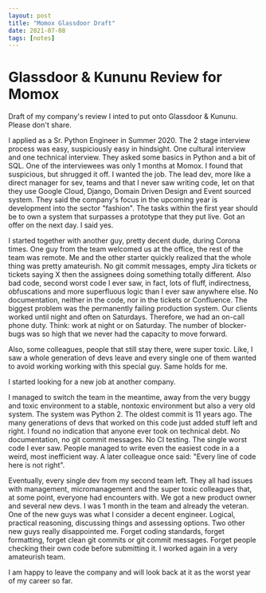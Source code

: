 ```yaml
---
layout: post
title: "Momox Glassdoor Draft"
date: 2021-07-08
tags: [notes]
---
```

# Glassdoor & Kununu Review for Momox
Draft of my company's review I inted to put onto Glassdoor & Kununu. Please don't share.

I applied as a Sr. Python Engineer in Summer 2020. The 2 stage interview process was easy, suspiciously easy in hindsight. One cultural interview and one technical interview. They asked some basics in Python and a bit of SQL. One of the interviewees was only 1 months at Momox. I found that suspicious, but shrugged it off. I wanted the job. The lead dev, more like a direct manager for sev, teams and that I never saw writing code, let on that they use Google Cloud, Django, Domain Driven Design and Event sourced system. They said the company's focus in the upcoming year is development into the sector "fashion". The tasks within the first year should be to own a system that surpasses a prototype that they put live. Got an offer on the next day. I said yes.

I started together with another guy, pretty decent dude, during Corona times. One guy from the team welcomed us at the office, the rest of the team was remote. Me and the other starter quickly realized that the whole thing was pretty amateurish. No git commit messages, empty Jira tickets or tickets saying X then the assignees doing something totally different. Also bad code, second worst code I ever saw, in fact, lots of fluff, indirectness, obfuscations and more superfluous logic than I ever saw anywhere else. No documentation, neither in the code, nor in the tickets or Confluence. The biggest problem was the permanently failing production system. Our clients worked until night and often on Saturdays. Therefore, we had an on-call phone duty. Think: work at night or on Saturday. The number of blocker-bugs was so high that we never had the capacity to move forward.

Also, some colleagues, people that still stay there, were super toxic. Like, I saw a whole generation of devs leave and every single one of them wanted to avoid working working with this special guy. Same holds for me.

I started looking for a new job at another company.

I managed to switch the team in the meantime, away from the very buggy and toxic environment to a stable, nontoxic environment but also a very old system. The system was Python 2. The oldest commit is 11 years ago. The many generations of devs that worked on this code just added stuff left and right. I found no indication that anyone ever took on technical debt. No documentation, no git commit messages. No CI testing. The single worst code I ever saw. People managed to write even the easiest code in a a weird, most inefficient way. A later colleague once said: "Every line of code here is not right".

Eventually, every single dev from my second team left. They all had issues with management, micromanagement and the super toxic colleagues that, at some point, everyone had encounters with.
We got a new product owner and several new devs. I was 1 month in the team and already the veteran. One of the new guys was what I consider a decent engineer. Logical, practical reasoning, discussing things and assessing options. Two other new guys really disappointed me. Forget coding standards, forget formatting, forget clean git commits or git commit messages. Forget people checking their own code before submitting it. I worked again in a very amateurish team.

I am happy to leave the company and will look back at it as the worst year of my career so far.

